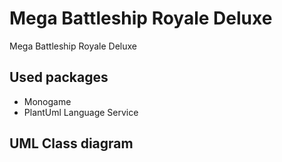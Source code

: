 # Mega Battleship Royale Deluxe
Mega Battleship Royale Deluxe 

## Used packages
- Monogame
- PlantUml Language Service

## UML Class diagram
